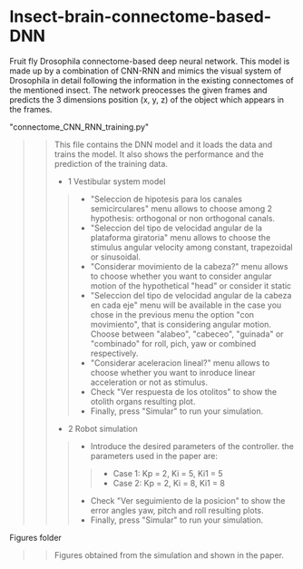 # Insect-brain-connectome-based-DNN
Fruit fly Drosophila connectome-based deep neural network. This model is made up by a combination of CNN-RNN and mimics the visual system of Drosophila in detail following the information in the existing connectomes of the mentioned insect. The network preocesses the given frames and predicts the 3 dimensions position (x, y, z) of the object which appears in the frames.

"connectome_CNN_RNN_training.py"
>>	This file contains the DNN model and it loads the data and trains the model. It also shows the performance and the prediction of the training data.
>>	- 1 Vestibular system model  
>>>	- "Seleccion de hipotesis para los canales semicirculares" menu allows to choose among 2 hypothesis: orthogonal or non orthogonal canals.
>>>	- "Seleccion del tipo de velocidad angular de la plataforma giratoria" menu allows to choose the stimulus angular velocity among constant, trapezoidal or sinusoidal.  
>>>	- "Considerar movimiento de la cabeza?" menu allows to choose whether you want to consider angular motion of the hypothetical "head" or consider it static  
>>>	- "Seleccion del tipo de velocidad angular de la cabeza en cada eje" menu will be available in the case you chose in the previous menu the option "con movimiento",	that is considering angular motion. Choose between "alabeo", "cabeceo", "guinada" or "combinado" for roll, pich, yaw or combined respectively.  
>>>	- "Considerar aceleracion lineal?" menu allows to choose whether you want to inroduce linear acceleration or not as stimulus.  
>>>	- Check "Ver respuesta de los otolitos" to show the otolith organs resulting plot.  
>>>	- Finally, press "Simular" to run your simulation.  
>>	- 2 Robot simulation  
>>>	- Introduce the desired parameters of the controller. the parameters used in the paper are:  
>>>> - Case 1: Kp = 2, Ki = 5, Ki1 = 5  
>>>> - Case 2: Kp = 2, Ki = 8, Ki1 = 8  
>>> - Check "Ver seguimiento de la posicion" to show the error angles yaw, pitch and roll resulting plots.  
>>> - Finally, press "Simular" to run your simulation.   

Figures folder  
>>	Figures obtained from the simulation and shown in the paper.
